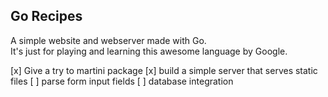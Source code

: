 ## Go Recipes
A simple website and webserver made with Go.  
It's just for playing and learning this awesome language by Google.  

[x] Give a try to martini package
[x] build a simple server that serves static files
[ ] parse form input fields
[ ] database integration
